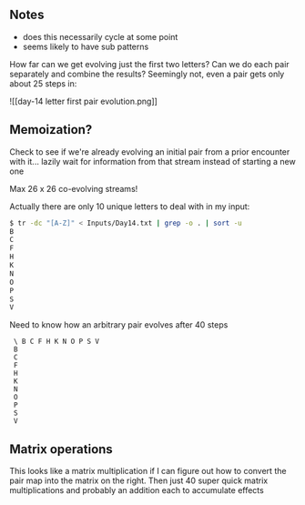 ## Notes

- does this necessarily cycle at some point
- seems likely to have sub patterns


How far can we get evolving just the first two letters?  Can we do each pair separately and combine the results?  Seemingly not, even a pair gets only about 25 steps in:

![[day-14 letter first pair evolution.png]]

## Memoization?

Check to see if we're already evolving an initial pair from a prior encounter with it... lazily wait for information from that stream instead of starting a new one

Max 26 x 26 co-evolving streams!

Actually there are only 10 unique letters to deal with in my input:

```bash
$ tr -dc "[A-Z]" < Inputs/Day14.txt | grep -o . | sort -u
B
C
F
H
K
N
O
P
S
V
```

Need to know how an arbitrary pair evolves after 40 steps

```
 \ B C F H K N O P S V
 B
 C
 F
 H
 K
 N
 O
 P
 S
 V
```


## Matrix operations

This looks like a matrix multiplication if I can figure out how to convert the pair map into the matrix on the right.  Then just 40 super quick matrix multiplications and probably an addition each to accumulate effects
